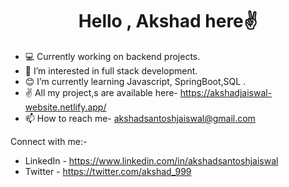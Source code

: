 
<h1 align="center">Hello , Akshad here✌️</h1>



- 💻 Currently working on backend projects.
- 👨‍ I’m interested in full stack development.
- 😊 I’m currently learning Javascript, SpringBoot,SQL  .
- ✌️ All my project,s are available here- https://akshadjaiswal-website.netlify.app/
- 📫 How to reach me- akshadsantoshjaiswal@gmail.com

Connect with me:-
- LinkedIn - https://www.linkedin.com/in/akshadsantoshjaiswal
- Twitter - https://twitter.com/akshad_999


<!---
akshadjaiswal/akshadjaiswal is a ✨ special ✨ repository because its `README.md` (this file) appears on your GitHub profile.
You can click the Preview link to take a look at your changes.
--->
